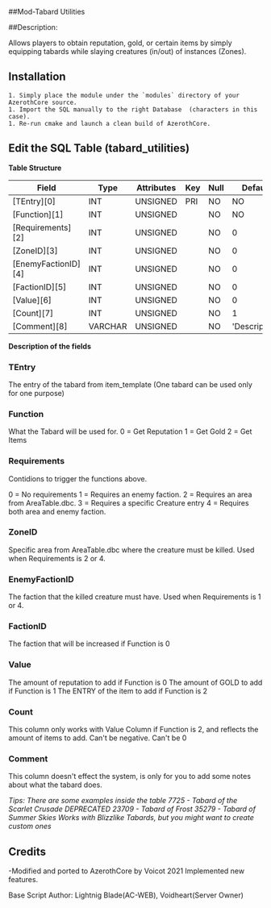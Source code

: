 ##Mod-Tabard Utilities

##Description:

Allows players to obtain reputation, gold, or certain items by simply equipping tabards while slaying creatures (in/out) of instances (Zones).



## Installation
```
1. Simply place the module under the `modules` directory of your AzerothCore source. 
1. Import the SQL manually to the right Database  (characters in this case).
1. Re-run cmake and launch a clean build of AzerothCore.
```

## Edit the SQL Table (tabard_utilities)

**Table Structure**

| Field               | Type         | Attributes | Key | Null | Default       | 
| ------------------  | ------------ | ---------- | --- | ---- | ------------- | 
| [TEntry][0]         | INT          | UNSIGNED   | PRI | NO   | NO            |      
| [Function][1]       | INT          | UNSIGNED   |     | NO   | NO            |      
| [Requirements][2]   | INT          | UNSIGNED   |     | NO   | 0             |       
| [ZoneID][3]         | INT          | UNSIGNED   |     | NO   | 0             |      
| [EnemyFactionID][4] | INT          | UNSIGNED   |     | NO   | 0             |      
| [FactionID][5]      | INT          | UNSIGNED   |     | NO   | 0             |      
| [Value][6]          | INT          | UNSIGNED   |     | NO   | 0             |      
| [Count][7]          | INT          | UNSIGNED   |     | NO   | 1             |      
| [Comment][8]        | VARCHAR      | UNSIGNED   |     | NO   | 'Description' |  


**Description of the fields**

### TEntry
The entry of the tabard from item_template (One tabard can be used only for one purpose)

### Function
What the Tabard will be used for.
0 = Get Reputation
1 = Get Gold
2 = Get Items

### Requirements
Contidions to trigger the functions above.

0 = No requirements
1 = Requires an enemy faction.
2 = Requires an area from AreaTable.dbc.
3 = Requires a specific Creature entry
4 = Requires both area and enemy faction.

### ZoneID
Specific area from AreaTable.dbc where the creature must be killed.
Used when Requirements is 2 or 4.

### EnemyFactionID
The faction that the killed creature must have.
Used when Requirements is 1 or 4.

### FactionID
The faction that will be increased if Function is 0

### Value
The amount of reputation to add if Function is 0
The amount of GOLD to add if Function is 1
The ENTRY of the item to add if Function is 2

### Count
This column only works with Value Column if Function is 2, and reflects the amount of items to add.
Can't be negative. 
Can't be 0

### Comment
This column doesn't effect the system, is only for you to add some notes about what the tabard does. 

*Tips: There are some examples inside the table*
*7725 - Tabard of the Scarlet Crusade DEPRECATED*
*23709 - Tabard of Frost*
*35279 - Tabard of Summer Skies*
*Works with Blizzlike Tabards, but you might want to create custom ones*

## Credits
-Modified and ported to AzerothCore by Voicot 2021
Implemented new features.

Base Script Author: Lightnig Blade(AC-WEB), Voidheart(Server Owner)

